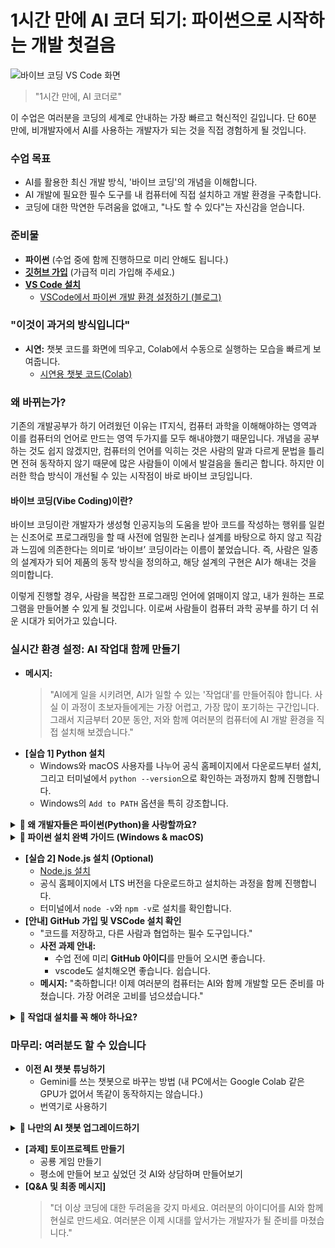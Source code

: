 # 1시간 만에 AI 코더 되기: 파이썬으로 시작하는 개발 첫걸음

![바이브 코딩 VS Code 화면](/ewha-lecture/assets/이대수업사진1.png)

> "1시간 만에, AI 코더로"

이 수업은 여러분을 코딩의 세계로 안내하는 가장 빠르고 혁신적인 길입니다. 단 60분 만에, 비개발자에서 AI를 사용하는 개발자가 되는 것을 직접 경험하게 될 것입니다.


### 수업 목표

- AI를 활용한 최신 개발 방식, '바이브 코딩'의 개념을 이해합니다.
- AI 개발에 필요한 필수 도구를 내 컴퓨터에 직접 설치하고 개발 환경을 구축합니다.
- 코딩에 대한 막연한 두려움을 없애고, "나도 할 수 있다"는 자신감을 얻습니다.

### 준비물
- **파이썬** (수업 중에 함께 진행하므로 미리 안해도 됩니다.)
- **[깃허브 가입](https://github.com)** (가급적 미리 가입해 주세요.)
- **[VS Code 설치](https://code.visualstudio.com/Download)**
    - [VSCode에서 파이썬 개발 환경 설정하기 (블로그)](https://flex-link.co.kr/5)


### **"이것이 과거의 방식입니다"**

- **시연:** 챗봇 코드를 화면에 띄우고, Colab에서 수동으로 실행하는 모습을 빠르게 보여줍니다.
    - [시연용 챗봇 코드(Colab)](https://drive.google.com/file/d/1fVJULCbXW1OdOihF0mtAVf2GDXnB9zA9/view?usp=sharing)

### **왜 바뀌는가?**
기존의 개발공부가 하기 어려웠던 이유는 IT지식, 컴퓨터 과학을 이해해야하는 영역과 이를 컴퓨터의 언어로 만드는 영역 두가지를 모두 해내야했기 때문입니다. 개념을 공부하는 것도 쉽지 않겠지만, 컴퓨터의 언어를 익히는 것은 사람의 말과 다르게 문법을 틀리면 전혀 동작하지 않기 때문에 많은 사람들이 이에서 발걸음을 돌리곤 합니다. 하지만 이러한 학습 방식이 개선될 수 있는 시작점이 바로 바이브 코딩입니다. 

#### **바이브 코딩(Vibe Coding)이란?**

바이브 코딩이란 개발자가 생성형 인공지능의 도움을 받아 코드를 작성하는 행위를 일컫는 신조어로 프로그래밍을 할 때 사전에 엄밀한 논리나 설계를 바탕으로 하지 않고 직감과 느낌에 의존한다는 의미로 ‘바이브’ 코딩이라는 이름이 붙었습니다. 즉, 사람은 일종의 설계자가 되어 제품의 동작 방식을 정의하고, 해당 설계의 구현은 AI가 해내는 것을 의미합니다.

이렇게 진행할 경우, 사람을 복잡한 프로그래밍 언어에 얽매이지 않고, 내가 원하는 프로그램을 만들어볼 수 있게 될 것입니다. 이로써 사람들이 컴퓨터 과학 공부를 하기 더 쉬운 시대가 되어가고 있습니다.


### **실시간 환경 설정: AI 작업대 함께 만들기**

- **메시지:**
    > "AI에게 일을 시키려면, AI가 일할 수 있는 '작업대'를 만들어줘야 합니다. 사실 이 과정이 초보자들에게는 가장 어렵고, 가장 많이 포기하는 구간입니다. 그래서 지금부터 20분 동안, 저와 함께 여러분의 컴퓨터에 AI 개발 환경을 직접 설치해 보겠습니다."
- **[실습 1] Python 설치**
    - Windows와 macOS 사용자를 나누어 공식 홈페이지에서 다운로드부터 설치, 그리고 터미널에서 `python --version`으로 확인하는 과정까지 함께 진행합니다.
    - Windows의 `Add to PATH` 옵션을 특히 강조합니다.

<details>
<summary><strong>🤔 왜 개발자들은 파이썬(Python)을 사랑할까요?</strong></summary>

세상에는 수많은 프로그래밍 언어가 있는데, 왜 유독 파이썬이 AI 시대의 주인공이 되었을까요? 초보자부터 구글, 넷플릭스 같은 거대 기업의 전문가까지, 모두가 파이썬을 선택하는 이유를 쉽고 명확하게 알려드립니다.

#### 1. 문법이 쉬워요 (초보자에게 최고의 친구)

파이썬의 가장 큰 장점은 **사람의 생각과 가장 가까운 언어**라는 점입니다.

- **직관적인 문법:** 코드가 마치 영어 문장을 읽는 것처럼 자연스럽습니다. 복잡한 규칙 대신, 하고자 하는 일에만 집중할 수 있습니다.
- **짧고 간결한 코드:** 다른 언어에서 10줄로 써야 할 코드를, 파이썬에서는 3~4줄이면 충분합니다. 생산성이 극적으로 향상되죠.

**예시: 화면에 "Hello, World!" 출력하기**

> 다른 언어(Java):
> ```java
> public class HelloWorld {
>     public static void main(String[] args) {
>         System.out.println("Hello, World!");
>     }
> }
> ```
>
> **파이썬:**
> ```python
> print("Hello, World!")
> ```

결과가 보이시나요? 파이썬은 처음 프로그래밍을 배우는 사람의 학습 장벽을 크게 낮춰줍니다.

#### 2. ️못하는 게 없는 만능 재주꾼 (All-rounder)

파이썬 하나만 배워두면, 거의 모든 분야의 개발을 할 수 있습니다.

- **🤖 인공지능 & 데이터 과학:** `TensorFlow`, `PyTorch`, `Pandas` 등 이 분야의 표준 라이브러리 대부분이 파이썬을 기반으로 합니다. (우리가 이 강의를 듣는 이유!)
- **🌐 웹 개발:** `Django`, `Flask` 같은 강력한 프레임워크로 인스타그램 같은 대규모 웹사이트도 만들 수 있습니다.
- **⚙️ 업무 자동화:** 매일 반복하는 엑셀 정리, 파일 복사, 이메일 전송 같은 귀찮은 일들을 자동화하는 스크립트를 손쉽게 작성할 수 있습니다.
- **📊 데이터 분석 및 시각화:** 복잡한 데이터를 분석하고, 보기 좋은 그래프로 만드는 데 탁월합니다.

이처럼 파이썬은 **"프로그래밍계의 스위스 아미 나이프"** 와 같습니다.

#### 3. 🧱 강력한 라이브러리 (레고 블록 생태계)

파이썬의 진정한 힘은 **'이미 만들어진 코드 조각(라이브러리)'** 이 엄청나게 많다는 점에서 나옵니다.

- **"바퀴를 다시 발명하지 마세요":** 내가 만들고 싶은 기능이 있다면, 전 세계 누군가가 이미 훌륭한 라이브러리로 만들어 놨을 확률이 99%입니다.
- **🚀 생산성 폭발:** 우리는 이 '레고 블록'들을 가져와 조립하기만 하면 됩니다. 덕분에 개발 속도가 비교할 수 없을 정도로 빨라집니다.
- **예시:**
    - 웹사이트 정보가 필요하면? `Requests` 와 `BeautifulSoup`
    - 데이터 분석이 필요하면? `Pandas` 와 `NumPy`
    - AI 챗봇을 만들고 싶으면? `LangChain` 과 `Streamlit`

#### 4. ‍‍‍ 거대한 커뮤니티 (든든한 지원군)

파이썬을 사용하다가 문제가 생겨도 전혀 걱정할 필요가 없습니다.

- **📖 해결책의 보고:** 전 세계에 수많은 파이썬 개발자들이 있기 때문에, 내가 겪는 문제는 누군가 이미 겪고 해결책을 온라인(Stack Overflow, 블로그 등)에 공유해 놨을 가능성이 매우 높습니다.
- **🌱 활발한 생태계:** 지금 이 순간에도 새로운 라이브러리가 만들어지고, 기존의 문제들이 해결되고 있습니다. 혼자 공부하는 것이 아니라, 거대한 커뮤니티와 함께 성장하는 느낌을 받을 수 있습니다.

#### ✅ 결론: 그래서 우리는 파이썬을 씁니다

| 이유 | 한 줄 요약 |
| --- | --- |
| **쉬운 문법** | 배우기 쉬워서 포기하지 않아요. |
| **다재다능함** | 하나만 배워두면 뭐든지 할 수 있어요. |
| **강력한 라이브러리** | 개발 속도가 엄청나게 빨라져요. |
| **거대한 커뮤니티** | 막히는 부분이 있어도 금방 해결할 수 있어요. |

**시간과 노력은 아끼면서, 만들고 싶은 것은 무엇이든 만들 수 있게 해주는 언어.** 이것이 바로 전 세계 개발자들이 파이썬을 사랑하고, 우리가 지금 파이썬을 배워야 하는 이유입니다.

</details>


<details>
<summary><strong>🐍 파이썬 설치 완벽 가이드 (Windows & macOS)</strong></summary>
# 🐍 파이썬 설치 완벽 가이드 (Windows & macOS)

AI 개발의 가장 기본이 되는 도구, 파이썬을 설치해 봅시다. 이 가이드를 따라오시면 누구나 쉽고 정확하게 설치를 마칠 수 있습니다.

## 🖥️ Windows 사용자

Windows 사용자는 설치 과정에서 **가장 중요한 한 단계**만 놓치지 않으면 됩니다!

### 1단계: 파이썬 공식 홈페이지 접속 및 다운로드

1. 웹 브라우저를 열고 파이썬 공식 홈페이지([https://www.python.org](https://www.python.org/))에 접속합니다.
2. 메인 화면의 **'Downloads'** 메뉴에 마우스를 올리면 최신 버전 다운로드 버튼이 바로 보입니다. 클릭해서 설치 파일을 다운로드하세요.
    
    > [파이썬 공식 홈페이지 다운로드 버튼 이미지] Downloads 메뉴 아래에 Python 3.x.x 라고 적힌 노란색 버튼이 보입니다.
    > 

### 2단계: 설치 파일 실행 및 설정

1. 다운로드한 설치 파일(`.exe`)을 실행합니다.
2. 설치 화면이 나타나면, **반드시 화면 하단의 `Add Python 3.x to PATH` 체크박스를 클릭하여 활성화**해주세요.
    - **이것이 가장 중요합니다!** 이 옵션을 선택해야 컴퓨터 어느 위치에서든 파이썬 명령어를 쉽게 사용할 수 있습니다.
    
    > [Windows 설치 화면에서 'Add Python to PATH'를 체크하는 이미지] ⚠️ 경고: 이 옵션을 놓치면 나중에 매우 복잡한 과정을 거쳐야 합니다. 꼭 체크하세요!
    > 
3. 체크박스를 선택했다면, 상단의 `Install Now`를 클릭하여 설치를 진행합니다.
4. 설치가 완료되면 `Setup was successful`이라는 메시지가 나타납니다. `Close` 버튼을 눌러 창을 닫습니다.

### 3단계: 설치 확인

1. 키보드의 `Windows 키 + R`을 눌러 실행창을 엽니다.
2. `cmd`를 입력하고 엔터를 쳐서 **명령 프롬프트**를 실행합니다.
3. 검은 화면에 아래 명령어를 입력하고 엔터를 누릅니다.
    
    ```
    python --version
    
    ```
    
4. `Python 3.x.x` 와 같이 방금 설치한 버전 번호가 나타나면 성공적으로 설치된 것입니다!

## 🍎 macOS 사용자

macOS는 기본적으로 구버전의 파이썬이 설치되어 있지만, 우리는 최신 버전을 새로 설치하여 사용할 것입니다.

### 1단계: 파이썬 공식 홈페이지 접속 및 다운로드

1. 웹 브라우저를 열고 파이썬 공식 홈페이지([https://www.python.org](https://www.python.org/))에 접속합니다.
2. 메인 화면의 **'Downloads'** 메뉴에서 macOS용 최신 버전 다운로드 버튼을 클릭합니다.
    
    > [파이썬 공식 홈페이지 다운로드 버튼 이미지] Downloads 메뉴 아래에 Python 3.x.x 라고 적힌 노란색 버튼이 보입니다.
    > 

### 2단계: 설치 파일 실행

1. 다운로드한 설치 파일(`.pkg`)을 실행합니다.
2. 설치 안내 창이 나타나면 `계속`, `동의`, `설치` 버튼을 차례로 눌러 진행합니다. 특별히 변경할 설정은 없습니다.
    - 설치 중 Mac 암호를 물어볼 수 있습니다.
    
    > [macOS 설치 과정 이미지] 계속, 동의 등 긍정적인 버튼을 눌러 설치를 완료하는 모습
    > 
3. 설치가 완료되면 `설치가 성공적으로 완료되었습니다.` 라는 메시지가 나타납니다.

### 3단계: 설치 확인

1. `Command + Space`를 눌러 Spotlight 검색을 열고, `Terminal`을 검색하여 **터미널**을 실행합니다.
2. 터미널 창에 아래 명령어를 입력하고 엔터를 누릅니다.
    
    ```
    python3 --version
    
    ```
    
    > 💡 팁: macOS에서는 기본 설치된 구버전 파이썬(python)과 구분하기 위해 python3 명령어를 사용합니다.
    > 
3. `Python 3.x.x` 와 같이 방금 설치한 버전 번호가 나타나면 성공입니다!

🎉 축하합니다! 이제 여러분의 컴퓨터는 AI와 함께 멋진 프로그램을 만들 준비를 마쳤습니다.
</details>


- **[실습 2] Node.js 설치 (Optional)**
    - [Node.js 설치](https://nodejs.org/ko/download)
    - 공식 홈페이지에서 LTS 버전을 다운로드하고 설치하는 과정을 함께 진행합니다.
    - 터미널에서 `node -v`와 `npm -v`로 설치를 확인합니다.
- **[안내] GitHub 가입 및 VSCode 설치 확인**
    - "코드를 저장하고, 다른 사람과 협업하는 필수 도구입니다."
    - **사전 과제 안내:**
        - 수업 전에 미리 **GitHub 아이디**를 만들어 오시면 좋습니다.
        - vscode도 설치해오면 좋습니다. 쉽습니다.
    - **메시지:** "축하합니다! 이제 여러분의 컴퓨터는 AI와 함께 개발할 모든 준비를 마쳤습니다. 가장 어려운 고비를 넘으셨습니다."

<details>

<summary><strong>🤔 작업대 설치를 꼭 해야 하나요?</strong></summary>

결론부터 말씀드리면, "꼭 그렇지는 않습니다."


전통적으로 내 컴퓨터에 개발 환경(작업대)을 직접 구축하는 것은 개발의 '기본'이었습니다. 가장 자유도가 높고, 인터넷 연결 없이도 작업할 수 있으며, 모든 것을 내 통제하에 둘 수 있기 때문입니다.

하지만 기술이 발전하면서 이제는 복잡한 설치 과정 없이도 아이디어를 빠르게 현실로 만들 수 있는 훌륭한 도구들이 정말 많아졌습니다. 특히 AI 시대에는 **'얼마나 빨리 만드느냐'**가 중요한 경쟁력이 되었습니다.

내게 맞는 방법을 선택할 수 있도록, 로컬 환경 설정을 대체하거나 도와주는 최신 도구들을 장단점과 함께 소개해 드립니다.

---

### **1. 클라우드 IDE: "내 컴퓨터가 아닌, 웹에서 바로 코딩!"**

내 컴퓨터에 Python이나 다른 프로그램을 설치하는 대신, 웹 브라우저만 열면 모든 개발 환경이 준비되어 있는 서비스입니다.

- **대표 도구:**
    - [**리플릿(Replit):**](https://programming4myself.tistory.com/4) 가장 유명한 클라우드 IDE입니다. 코드 작성, 실행, 심지어 간단한 웹 호스팅까지 클릭 몇 번으로 가능합니다.
- **장점:**
    - **설치 불필요:** 인터넷과 웹 브라우저만 있으면 어디서든 동일한 환경에서 개발할 수 있습니다.
    - **빠른 시작:** 회원가입 후 1분 만에 코딩을 시작할 수 있어, 환경 설정에서 오는 스트레스가 전혀 없습니다.
    - **쉬운 공유 및 협업:** 내가 만든 프로젝트 링크만 공유하면 다른 사람이 바로 보고 실행할 수 있습니다.
- **단점:**
    - **인터넷 필수:** 오프라인에서는 작업이 불가능합니다.
    - **제한적인 성능:** 무료 버전은 컴퓨터 성능(CPU, RAM)에 제한이 있어, 무겁고 복잡한 프로그램을 돌리기에는 한계가 있습니다.
    - **낮은 자유도:** 특정 라이브러리 설치나 시스템 설정 변경이 로컬 환경만큼 자유롭지 못할 수 있습니다.

---

### **2. 노코드 / 로우코드 빌더: "코딩 없이, 아이디어만으로!"**

코드를 거의 또는 전혀 작성하지 않고, 마치 레고 블록을 조립하듯 AI 서비스를 만들 수 있게 해주는 혁신적인 도구들입니다.

- **대표 도구:**
    - [**Lovable:**](https://brunch.co.kr/@wavv/29) 개발자 없이 AI 앱을 만들 수 있도록 도와주는 노코드 플랫폼입니다.
    - [**Bolt.new:**](https://maily.so/twojob/posts/32z86mepon4) AI를 이용해 간단한 서비스를 5분 만에 만들 수 있게 지원합니다.
    - [**Firebase Studio:**](https://digitalbourgeois.tistory.com/1052) 구글의 강력한 백엔드 서비스인 Firebase에 AI를 결합하여 앱 개발을 매우 쉽게 만들어줍니다.
- **장점:**
    - **압도적인 속도:** 아이디어만 있다면 몇 시간, 심지어 몇십 분 만에 실제 작동하는 프로토타입을 만들 수 있습니다.
    - **비전문가 접근성:** 코딩 지식이 없는 기획자나 디자이너도 직접 서비스를 구현해 볼 수 있습니다.
- **단점:**
    - **정해진 틀:** 플랫폼이 제공하는 기능의 한계를 벗어나는, 독창적이고 복잡한 기능을 구현하기 어렵습니다.
    - **플랫폼 종속성:** 해당 서비스가 문을 닫거나 정책을 바꾸면 내 서비스도 영향을 직접 받습니다.
    - **근본 원리 학습 불가:** 개발의 내부 작동 원리를 배우기 어렵습니다.

---

### **3. AI 네이티브 도구 & 배포 자동화: "AI 비서와 함께 똑똑하게 개발하기"**

로컬에 설치는 하되, AI가 개발의 처음부터 끝까지 훨씬 더 적극적으로 개입하여 생산성을 극대화하는 도구들입니다.

- **대표 도구:**
    - [**Cursor:**](https://fornewchallenge.tistory.com/entry/%F0%9F%92%BBAI-%EC%BD%94%EB%93%9C-%EC%97%90%EB%94%94%ED%84%B0-Cursor-%EC%82%AC%EC%9A%A9%EB%B2%95-%EA%B3%A0%ED%92%88%EC%A7%88-%EC%9B%B9%ED%8E%98%EC%9D%B4%EC%A7%80-10%EB%B6%84-%EC%99%84%EC%84%B1-%EA%B0%80%EC%9D%B4%EB%93%9C) VSCode를 기반으로 만들어져 AI 기능이 훨씬 깊숙하게 통합된 코드 에디터입니다.
    - [**Claude Code:**](https://digitalbourgeois.tistory.com/813) 코드 작성부터 Git 관리까지, 개발 워크플로우 전반을 도와주는 강력한 AI 비서입니다.
    - [**Netlify:**](https://penguingoon.tistory.com/260) 내가 만든 웹사이트를 폴더를 끌어다 놓는 것만으로 전 세계에 배포(호스팅)할 수 있는 서비스입니다.
    - [**Supabase:**](https://www.google.com/search?q=https://velog.io/%40hamjw0122/Supabase%25EB%259E%2580-%25EB%25AC%25EC%2597%2587%25EC%259D%25B8%25EA%25B0%2580) 데이터베이스, 로그인 기능 등 복잡한 서버(백엔드) 개발을 매우 쉽게 만들어주는 서비스입니다.
- **장점:**
    - **생산성 극대화:** 로컬 개발의 자유도와 AI의 강력한 지원을 동시에 누릴 수 있습니다.
    - **어려운 부분만 위임:** 개발 과정에서 가장 복잡하고 귀찮은 부분(배포, DB 설정 등)을 전문가에게 맡기는 효과를 냅니다.
- **단점:**
    - **여전한 학습 곡선:** 결국 기본적인 개발 지식과 각 도구의 사용법을 별도로 학습해야 합니다.
    - **비용 발생 가능성:** 사용량이 많아지면 각 서비스에 월별 비용을 지불해야 할 수 있습니다.

---

### **결론 및 추천**

| 항목 | **로컬 환경 직접 설치** | **클라우드 / 자동화 도구** |
| --- | --- | --- |
| **자유도/확장성** | 최상 (원하는 모든 것을 할 수 있음) | 중간~하 (플랫폼이 제공하는 범위 내) |
| **초기 설정** | 복잡하고 어려움 (초보자 포기 구간) | 매우 쉬움 (몇 분이면 시작 가능) |
| **속도** | 느림 | 매우 빠름 (특히 프로토타이핑) |
| **원리 이해** | 깊은 학습 가능 | 상대적으로 어려움 |
| **추천 대상** | **개발을 깊이 있게 배우고 싶은 분** | **빠르게 아이디어를 구현하고 싶은 분** |

**💡 그래서 제 추천은 이렇습니다.**

**"처음에는 쉬운 길로 가세요!"**

개발을 처음 시작하신다면, Replit이나 Cursor 같은 도구로 먼저 '만드는 즐거움'을 느껴보세요. 설치 과정에서 지쳐 포기하는 것보다, 일단 뭐라도 만들어보고 성취감을 얻는 것이 훨씬 중요합니다.

그렇게 서비스를 만들다 보면, 자연스럽게 이런 생각이 들게 될 겁니다.

"아, 이 기능은 이 플랫폼에선 안되네...", "좀 더 빠르게 만들고 싶은데..."

**바로 그때가 로컬 '작업대' 설치 방법을 다시 배워볼 최적의 타이밍입니다.** 이미 만드는 과정을 경험했기 때문에, 왜 PATH를 설정해야 하는지, 왜 VSCode가 필요한지 훨씬 깊이 있게 이해하며 즐겁게 학습하실 수 있을 겁니다.

</details>

### **마무리: 여러분도 할 수 있습니다**

- **이전 AI 챗봇 튜닝하기**
    - Gemini를 쓰는 챗봇으로 바꾸는 방법 (내 PC에서는 Google Colab 같은 GPU가 없어서 똑같이 동작하지는 않습니다.)
    - 번역기로 사용하기
<details><summary><strong>🤖 나만의 AI 챗봇 업그레이드하기</strong></summary>
수업에서 배운 내용을 바탕으로, 이제 여러분의 AI 챗봇을 직접 업그레이드해 볼 시간입니다! 이 과제를 통해 AI에게 원하는 기능을 요청하고, 코드를 수정하여 나만의 특별한 앱을 만드는 경험을 해보세요.

### 과제 1: 뇌 교체하기 - Ollama에서 Google Gemini로!

우리가 Colab에서 실습한 `Ollama` + `Gemma 3` 조합은 강력하지만, GPU가 없는 우리 개인 PC에서는 실행하기 어렵습니다. 그래서 이번 과제에서는 우리 챗봇의 '뇌'를, 인터넷만 연결되어 있으면 어디서든 쓸 수 있는 구글의 **Gemini API**로 교체해 보겠습니다.

### 📝 **AI에게 이렇게 요청해보세요 (프롬프트 예시)**

> 지금 내 Streamlit 챗봇 코드는 `ChatOllama`를 쓰고 있어. 이걸 구글의 **Gemini API (`ChatGoogleGenerativeAI`)**를 사용하도록 코드를 바꿔줘. **이 코드는 이제 Colab이 아니라 내 컴퓨터에서 `streamlit run app.py` 명령어로 직접 실행할 거야.** `google_api_key`는 Streamlit의 `st.sidebar`에 있는 `st.text_input`으로 받아서 처리하고 싶어. API 키를 입력해야만 챗봇이 동작하게 만들어줘. 모델은 `gemini-2.5-pro`를 사용해줘.
기존 파일을 고칠 필요는 없고, 새로 내 컴퓨터에서 실행할 수 있게 도와줘.
> 

### 💡 **힌트: 코드의 어떤 부분이 바뀔까요?**

AI가 코드를 생성하면, 아래와 같이 모델을 초기화하는 부분이 바뀔 거예요.

- **바뀌기 전 (Ollama):**
    
    ```
    from langchain_community.chat_models import ChatOllama
    
    llm = ChatOllama(model="gemma:2b")
    
    ```
    
- **바뀐 후 (Gemini):**
    
    ```
    import streamlit as st
    from langchain_google_genai import ChatGoogleGenerativeAI
    
    # 사이드바에서 API 키 입력받기
    google_api_key = st.sidebar.text_input("Google API Key를 입력하세요.", type="password")
    
    # API 키가 있을 때만 모델 초기화
    if google_api_key:
        llm = ChatGoogleGenerativeAI(model="gemini-pro", google_api_key=google_api_key)
    else:
        st.info("사이드바에 Google API Key를 입력해주세요.")
        st.stop() # 앱 실행 중지
    
    ```
    

> Google API Key 발급받는 곳: https://aistudio.google.com/app/apikey
> 

### 과제 2: 역할 부여하기 - 챗봇을 '실시간 번역기'로!

이제 우리 챗봇은 똑똑한 Gemini의 뇌를 갖게 되었습니다. 이번에는 챗봇에게 새로운 역할을 부여하여, '만능 대화 상대'가 아닌 '특정 임무를 수행하는 전문가'로 만들어 보겠습니다.

### 📝 **AI에게 이렇게 요청해보세요 (프롬프트 예시)**

> 내 Streamlit 챗봇이 이제부터 실시간 번역기 역할을 하도록 코드를 수정해줘. 시스템 프롬프트를 수정해서, 사용자가 어떤 언어로 입력하든 영어와 한국어로 동시에 번역해서 보여주게 만들어줘. 예를 들어 "안녕하세요"라고 입력하면, "영어: Hello / 한국어: 안녕하세요" 와 같이 답변해야 해.
> 

### 💡 **힌트: 코드의 어떤 부분이 바뀔까요?**

AI의 역할을 정의하는 것은 `ChatPromptTemplate`의 `system` 메시지 부분입니다. 이 부분을 수정해달라고 요청하는 것이 핵심입니다.

- **바뀌기 전 (일반적인 도우미):**
    
    ```
    prompt = ChatPromptTemplate.from_messages(
        [
            ("system", "You are a helpful assistant."),
            MessagesPlaceholder(variable_name="messages"),
        ]
    )
    
    ```
    
- **바뀐 후 (번역 전문가):**
    
    ```
    prompt = ChatPromptTemplate.from_messages(
        [
            (
                "system",
                "You are a translator. Whatever the user enters, you must translate it into both English and Korean. Provide the answer in the format '영어: [English translation] / 한국어: [Korean translation]' without any other explanation."
            ),
            MessagesPlaceholder(variable_name="messages"),
        ]
    )
    
    ```
    

🎉 이 과제들을 통해 여러분은 AI와 소통하여 원하는 기능을 구현하는 **'바이브 코딩'**의 핵심을 경험하게 될 것입니다. 막히는 부분이 있다면 주저 말고 AI에게 다시 질문하며 문제를 해결해 보세요!

</details>

- **[과제] 토이프로젝트 만들기**
    - 공룡 게임 만들기
    - 평소에 만들어 보고 싶었던 것 AI와 상담하며 만들어보기
- **[Q&A 및 최종 메시지]**
    > "더 이상 코딩에 대한 두려움을 갖지 마세요. 여러분의 아이디어를 AI와 함께 현실로 만드세요. 여러분은 이제 시대를 앞서가는 개발자가 될 준비를 마쳤습니다."

